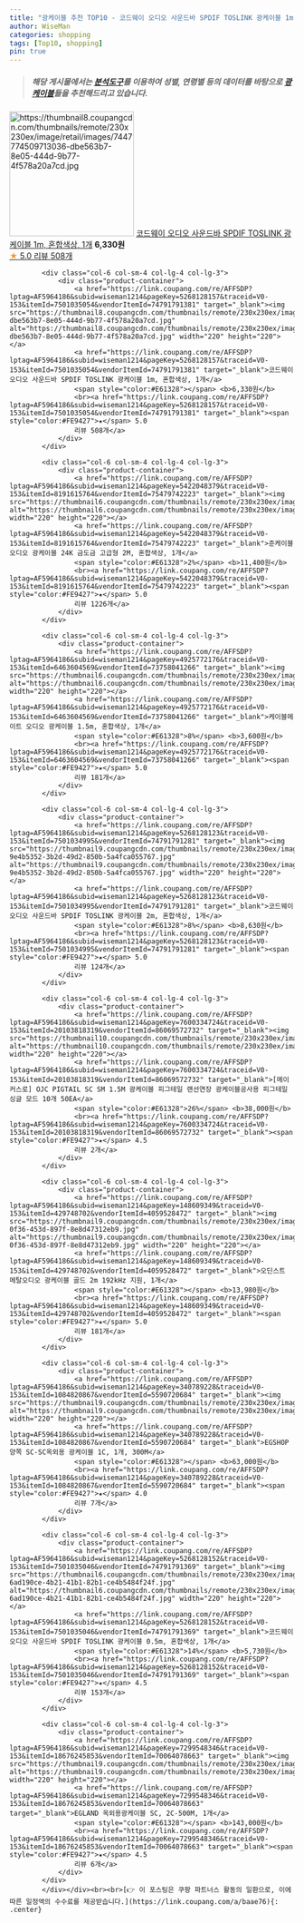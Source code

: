 ```yaml
---
title: "광케이블 추천 TOP10 - 코드웨이 오디오 사운드바 SPDIF TOSLINK 광케이블 1m, 혼합색상, 1개"
author: WiseMan
categories: shopping
tags: [Top10, shopping]
pin: true
---
```


> ##### 해당 게시물에서는 [**분석도구**](https://itemscout.io/)를 이용하여 **성별**, **연령별** 등의 데이터를 바탕으로 [**광케이블**](https://link.coupang.com/a/baae76)들을 추천해드리고 있습니다.
<div class="container"><div class="row">
            <div class="col-6 col-sm-4 col-lg-4 col-lg-3">
                <div class="product-container">
                    <a href="https://link.coupang.com/re/AFFSDP?lptag=AF5964186&subid=wiseman1214&pageKey=5268128157&traceid=V0-153&itemId=7501035054&vendorItemId=74791791381" target="_blank"><img src="https://thumbnail8.coupangcdn.com/thumbnails/remote/230x230ex/image/retail/images/7447774509713036-dbe563b7-8e05-444d-9b77-4f578a20a7cd.jpg" alt="https://thumbnail8.coupangcdn.com/thumbnails/remote/230x230ex/image/retail/images/7447774509713036-dbe563b7-8e05-444d-9b77-4f578a20a7cd.jpg" width="220" height="220"></a>
                    <a href="https://link.coupang.com/re/AFFSDP?lptag=AF5964186&subid=wiseman1214&pageKey=5268128157&traceid=V0-153&itemId=7501035054&vendorItemId=74791791381" target="_blank">코드웨이 오디오 사운드바 SPDIF TOSLINK 광케이블 1m, 혼합색상, 1개</a>
                    <span style="color:#E61328"></span> <b>6,330원</b>
                    <br><a href="https://link.coupang.com/re/AFFSDP?lptag=AF5964186&subid=wiseman1214&pageKey=5268128157&traceid=V0-153&itemId=7501035054&vendorItemId=74791791381" target="_blank"><span style="color:#FE9427">★</span> 5.0
                    리뷰 508개</a>
                </div>
            </div>
            
            <div class="col-6 col-sm-4 col-lg-4 col-lg-3">
                <div class="product-container">
                    <a href="https://link.coupang.com/re/AFFSDP?lptag=AF5964186&subid=wiseman1214&pageKey=5268128157&traceid=V0-153&itemId=7501035054&vendorItemId=74791791381" target="_blank"><img src="https://thumbnail8.coupangcdn.com/thumbnails/remote/230x230ex/image/retail/images/7447774509713036-dbe563b7-8e05-444d-9b77-4f578a20a7cd.jpg" alt="https://thumbnail8.coupangcdn.com/thumbnails/remote/230x230ex/image/retail/images/7447774509713036-dbe563b7-8e05-444d-9b77-4f578a20a7cd.jpg" width="220" height="220"></a>
                    <a href="https://link.coupang.com/re/AFFSDP?lptag=AF5964186&subid=wiseman1214&pageKey=5268128157&traceid=V0-153&itemId=7501035054&vendorItemId=74791791381" target="_blank">코드웨이 오디오 사운드바 SPDIF TOSLINK 광케이블 1m, 혼합색상, 1개</a>
                    <span style="color:#E61328"></span> <b>6,330원</b>
                    <br><a href="https://link.coupang.com/re/AFFSDP?lptag=AF5964186&subid=wiseman1214&pageKey=5268128157&traceid=V0-153&itemId=7501035054&vendorItemId=74791791381" target="_blank"><span style="color:#FE9427">★</span> 5.0
                    리뷰 508개</a>
                </div>
            </div>
            
            <div class="col-6 col-sm-4 col-lg-4 col-lg-3">
                <div class="product-container">
                    <a href="https://link.coupang.com/re/AFFSDP?lptag=AF5964186&subid=wiseman1214&pageKey=5422048379&traceid=V0-153&itemId=8191615764&vendorItemId=75479742223" target="_blank"><img src="https://thumbnail6.coupangcdn.com/thumbnails/remote/230x230ex/image/rs_quotation_api/qvpqxoaq/18985fbf5a084abf8f243cdce6e2d7c1.jpg" alt="https://thumbnail6.coupangcdn.com/thumbnails/remote/230x230ex/image/rs_quotation_api/qvpqxoaq/18985fbf5a084abf8f243cdce6e2d7c1.jpg" width="220" height="220"></a>
                    <a href="https://link.coupang.com/re/AFFSDP?lptag=AF5964186&subid=wiseman1214&pageKey=5422048379&traceid=V0-153&itemId=8191615764&vendorItemId=75479742223" target="_blank">준케이블 오디오 광케이블 24K 금도금 고급형 2M, 혼합색상, 1개</a>
                    <span style="color:#E61328">2%</span> <b>11,400원</b>
                    <br><a href="https://link.coupang.com/re/AFFSDP?lptag=AF5964186&subid=wiseman1214&pageKey=5422048379&traceid=V0-153&itemId=8191615764&vendorItemId=75479742223" target="_blank"><span style="color:#FE9427">★</span> 5.0
                    리뷰 1226개</a>
                </div>
            </div>
            
            <div class="col-6 col-sm-4 col-lg-4 col-lg-3">
                <div class="product-container">
                    <a href="https://link.coupang.com/re/AFFSDP?lptag=AF5964186&subid=wiseman1214&pageKey=4925772176&traceid=V0-153&itemId=6463604569&vendorItemId=73758041266" target="_blank"><img src="https://thumbnail6.coupangcdn.com/thumbnails/remote/230x230ex/image/rs_quotation_api/ecyyo9mu/b83cba08a12d41ec9f5f948a11a8c711.jpg" alt="https://thumbnail6.coupangcdn.com/thumbnails/remote/230x230ex/image/rs_quotation_api/ecyyo9mu/b83cba08a12d41ec9f5f948a11a8c711.jpg" width="220" height="220"></a>
                    <a href="https://link.coupang.com/re/AFFSDP?lptag=AF5964186&subid=wiseman1214&pageKey=4925772176&traceid=V0-153&itemId=6463604569&vendorItemId=73758041266" target="_blank">케이블메이트 오디오 광케이블 1.5m, 혼합색상, 1개</a>
                    <span style="color:#E61328">8%</span> <b>3,600원</b>
                    <br><a href="https://link.coupang.com/re/AFFSDP?lptag=AF5964186&subid=wiseman1214&pageKey=4925772176&traceid=V0-153&itemId=6463604569&vendorItemId=73758041266" target="_blank"><span style="color:#FE9427">★</span> 5.0
                    리뷰 181개</a>
                </div>
            </div>
            
            <div class="col-6 col-sm-4 col-lg-4 col-lg-3">
                <div class="product-container">
                    <a href="https://link.coupang.com/re/AFFSDP?lptag=AF5964186&subid=wiseman1214&pageKey=5268128123&traceid=V0-153&itemId=7501034995&vendorItemId=74791791281" target="_blank"><img src="https://thumbnail9.coupangcdn.com/thumbnails/remote/230x230ex/image/retail/images/8058761618565306-9e4b5352-3b2d-49d2-850b-5a4fca055767.jpg" alt="https://thumbnail9.coupangcdn.com/thumbnails/remote/230x230ex/image/retail/images/8058761618565306-9e4b5352-3b2d-49d2-850b-5a4fca055767.jpg" width="220" height="220"></a>
                    <a href="https://link.coupang.com/re/AFFSDP?lptag=AF5964186&subid=wiseman1214&pageKey=5268128123&traceid=V0-153&itemId=7501034995&vendorItemId=74791791281" target="_blank">코드웨이 오디오 사운드바 SPDIF TOSLINK 광케이블 2m, 혼합색상, 1개</a>
                    <span style="color:#E61328">8%</span> <b>8,630원</b>
                    <br><a href="https://link.coupang.com/re/AFFSDP?lptag=AF5964186&subid=wiseman1214&pageKey=5268128123&traceid=V0-153&itemId=7501034995&vendorItemId=74791791281" target="_blank"><span style="color:#FE9427">★</span> 5.0
                    리뷰 124개</a>
                </div>
            </div>
            
            <div class="col-6 col-sm-4 col-lg-4 col-lg-3">
                <div class="product-container">
                    <a href="https://link.coupang.com/re/AFFSDP?lptag=AF5964186&subid=wiseman1214&pageKey=7600334724&traceid=V0-153&itemId=20103818319&vendorItemId=86069572732" target="_blank"><img src="https://thumbnail10.coupangcdn.com/thumbnails/remote/230x230ex/image/vendor_inventory/3857/83b11326525bff7ac515f7d264985ec0b9b910566fd50591e040e90deb43.jpg" alt="https://thumbnail10.coupangcdn.com/thumbnails/remote/230x230ex/image/vendor_inventory/3857/83b11326525bff7ac515f7d264985ec0b9b910566fd50591e040e90deb43.jpg" width="220" height="220"></a>
                    <a href="https://link.coupang.com/re/AFFSDP?lptag=AF5964186&subid=wiseman1214&pageKey=7600334724&traceid=V0-153&itemId=20103818319&vendorItemId=86069572732" target="_blank">[메이커스로] OJC PIGTAIL SC SM 1.5M 광케이블 피그테일 랜선연장 광케이블공사용 피그테일 싱글 모드 10개 50EA</a>
                    <span style="color:#E61328">26%</span> <b>38,000원</b>
                    <br><a href="https://link.coupang.com/re/AFFSDP?lptag=AF5964186&subid=wiseman1214&pageKey=7600334724&traceid=V0-153&itemId=20103818319&vendorItemId=86069572732" target="_blank"><span style="color:#FE9427">★</span> 4.5
                    리뷰 2개</a>
                </div>
            </div>
            
            <div class="col-6 col-sm-4 col-lg-4 col-lg-3">
                <div class="product-container">
                    <a href="https://link.coupang.com/re/AFFSDP?lptag=AF5964186&subid=wiseman1214&pageKey=148609349&traceid=V0-153&itemId=429748702&vendorItemId=4059528472" target="_blank"><img src="https://thumbnail9.coupangcdn.com/thumbnails/remote/230x230ex/image/retail/images/2018/10/17/17/7/ff8ef0a2-0f36-453d-897f-8e8d47312eb9.jpg" alt="https://thumbnail9.coupangcdn.com/thumbnails/remote/230x230ex/image/retail/images/2018/10/17/17/7/ff8ef0a2-0f36-453d-897f-8e8d47312eb9.jpg" width="220" height="220"></a>
                    <a href="https://link.coupang.com/re/AFFSDP?lptag=AF5964186&subid=wiseman1214&pageKey=148609349&traceid=V0-153&itemId=429748702&vendorItemId=4059528472" target="_blank">오딘스트 메탈오디오 광케이블 골드 2m 192kHz 지원, 1개</a>
                    <span style="color:#E61328"></span> <b>13,980원</b>
                    <br><a href="https://link.coupang.com/re/AFFSDP?lptag=AF5964186&subid=wiseman1214&pageKey=148609349&traceid=V0-153&itemId=429748702&vendorItemId=4059528472" target="_blank"><span style="color:#FE9427">★</span> 5.0
                    리뷰 181개</a>
                </div>
            </div>
            
            <div class="col-6 col-sm-4 col-lg-4 col-lg-3">
                <div class="product-container">
                    <a href="https://link.coupang.com/re/AFFSDP?lptag=AF5964186&subid=wiseman1214&pageKey=340789228&traceid=V0-153&itemId=1084820867&vendorItemId=5590720684" target="_blank"><img src="https://thumbnail9.coupangcdn.com/thumbnails/remote/230x230ex/image/vendor_inventory/878c/6a8de8465d04bd820ff8c744a9489c7073f72f86fab6c6949ebf303b23bc.jpg" alt="https://thumbnail9.coupangcdn.com/thumbnails/remote/230x230ex/image/vendor_inventory/878c/6a8de8465d04bd820ff8c744a9489c7073f72f86fab6c6949ebf303b23bc.jpg" width="220" height="220"></a>
                    <a href="https://link.coupang.com/re/AFFSDP?lptag=AF5964186&subid=wiseman1214&pageKey=340789228&traceid=V0-153&itemId=1084820867&vendorItemId=5590720684" target="_blank">EGSHOP 양쪽 SC-SC옥외용 광케이블 1C, 1개, 300M</a>
                    <span style="color:#E61328"></span> <b>63,000원</b>
                    <br><a href="https://link.coupang.com/re/AFFSDP?lptag=AF5964186&subid=wiseman1214&pageKey=340789228&traceid=V0-153&itemId=1084820867&vendorItemId=5590720684" target="_blank"><span style="color:#FE9427">★</span> 4.0
                    리뷰 7개</a>
                </div>
            </div>
            
            <div class="col-6 col-sm-4 col-lg-4 col-lg-3">
                <div class="product-container">
                    <a href="https://link.coupang.com/re/AFFSDP?lptag=AF5964186&subid=wiseman1214&pageKey=5268128152&traceid=V0-153&itemId=7501035046&vendorItemId=74791791369" target="_blank"><img src="https://thumbnail6.coupangcdn.com/thumbnails/remote/230x230ex/image/retail/images/8060326523963410-6ad190ce-4b21-41b1-82b1-ce4b5484f24f.jpg" alt="https://thumbnail6.coupangcdn.com/thumbnails/remote/230x230ex/image/retail/images/8060326523963410-6ad190ce-4b21-41b1-82b1-ce4b5484f24f.jpg" width="220" height="220"></a>
                    <a href="https://link.coupang.com/re/AFFSDP?lptag=AF5964186&subid=wiseman1214&pageKey=5268128152&traceid=V0-153&itemId=7501035046&vendorItemId=74791791369" target="_blank">코드웨이 오디오 사운드바 SPDIF TOSLINK 광케이블 0.5m, 혼합색상, 1개</a>
                    <span style="color:#E61328">14%</span> <b>5,730원</b>
                    <br><a href="https://link.coupang.com/re/AFFSDP?lptag=AF5964186&subid=wiseman1214&pageKey=5268128152&traceid=V0-153&itemId=7501035046&vendorItemId=74791791369" target="_blank"><span style="color:#FE9427">★</span> 4.5
                    리뷰 153개</a>
                </div>
            </div>
            
            <div class="col-6 col-sm-4 col-lg-4 col-lg-3">
                <div class="product-container">
                    <a href="https://link.coupang.com/re/AFFSDP?lptag=AF5964186&subid=wiseman1214&pageKey=7299548346&traceid=V0-153&itemId=18676245853&vendorItemId=70064078663" target="_blank"><img src="https://thumbnail9.coupangcdn.com/thumbnails/remote/230x230ex/image/vendor_inventory/62f2/369b935bf25dee4aac3068b18057aefa6e3f038eb5307cf312d6a702cd11.jpg" alt="https://thumbnail9.coupangcdn.com/thumbnails/remote/230x230ex/image/vendor_inventory/62f2/369b935bf25dee4aac3068b18057aefa6e3f038eb5307cf312d6a702cd11.jpg" width="220" height="220"></a>
                    <a href="https://link.coupang.com/re/AFFSDP?lptag=AF5964186&subid=wiseman1214&pageKey=7299548346&traceid=V0-153&itemId=18676245853&vendorItemId=70064078663" target="_blank">EGLAND 옥외용광케이블 SC, 2C-500M, 1개</a>
                    <span style="color:#E61328"></span> <b>143,000원</b>
                    <br><a href="https://link.coupang.com/re/AFFSDP?lptag=AF5964186&subid=wiseman1214&pageKey=7299548346&traceid=V0-153&itemId=18676245853&vendorItemId=70064078663" target="_blank"><span style="color:#FE9427">★</span> 4.5
                    리뷰 6개</a>
                </div>
            </div>
            </div></div><br><br>[👉 이 포스팅은 쿠팡 파트너스 활동의 일환으로, 이에 따른 일정액의 수수료를 제공받습니다.](https://link.coupang.com/a/baae76){: .center}